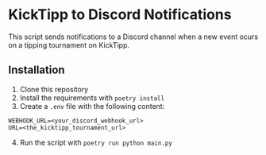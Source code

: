 # KickTipp to Discord Notifications

This script sends notifications to a Discord channel when a new event ocurs on a tipping tournament on KickTipp.

## Installation

1. Clone this repository
2. Install the requirements with `poetry install`
3. Create a `.env` file with the following content:
```
WEBHOOK_URL=<your_discord_webhook_url>
URL=<the_kicktipp_tournament_url>
```
4. Run the script with `poetry run python main.py`



